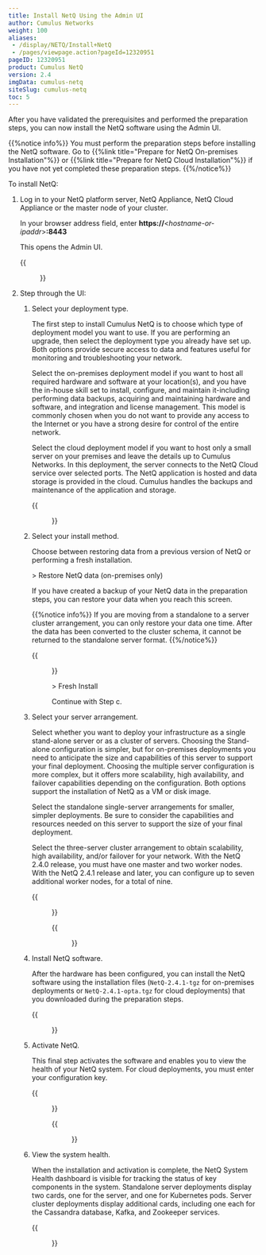 ```yaml
---
title: Install NetQ Using the Admin UI
author: Cumulus Networks
weight: 100
aliases:
 - /display/NETQ/Install+NetQ
 - /pages/viewpage.action?pageId=12320951
pageID: 12320951
product: Cumulus NetQ
version: 2.4
imgData: cumulus-netq
siteSlug: cumulus-netq
toc: 5
---
```

After you have validated the prerequisites and performed the preparation steps, you can now install the NetQ software using the Admin UI.

{{%notice info%}}
You must perform the preparation steps before installing the NetQ software. Go to {{%link title="Prepare for NetQ On-premises Installation"%}} or {{%link title="Prepare for NetQ Cloud Installation"%}} if you have not yet completed these preparation steps.
{{%/notice%}}

To install NetQ:

1. Log in to your NetQ platform server, NetQ Appliance, NetQ Cloud Appliance or the master node of your cluster.

    In your browser address field, enter **https://**<*hostname-or-ipaddr*>**:8443**

    This opens the Admin UI.

    {{<figure src="/images/netq/adminui-main-page-241.png" width="700">}}

2. Step through the UI:

    1. Select your deployment type.

        The first step to install Cumulus NetQ is to choose which type of deployment model you want to use. If you are performing an upgrade, then select the deployment type you already have set up. Both options provide secure access to data and features useful for monitoring and troubleshooting your network.

        Select the on-premises deployment model if you want to host all required hardware and software at your location(s), and you have the in-house skill set to install, configure, and maintain it-including performing data backups, acquiring and maintaining hardware and software, and integration and license management. This model is commonly chosen when you do not want to provide any access to the Internet or you have a strong desire for control of the entire network.

        Select the cloud deployment model if you want to host only a small server on your premises and leave the details up to Cumulus Networks. In this deployment, the server connects to the NetQ Cloud service over selected ports. The NetQ application is hosted and data storage is provided in the cloud. Cumulus handles the backups and maintenance of the application and storage.

        {{<figure src="/images/netq/adminui-deploy-type-240.png" width="700">}}

    2. Select your install method.
    
        Choose between restoring data from a previous version of NetQ or performing a fresh installation.
        
        \> Restore NetQ data (on-premises only)

        If you have created a backup of your NetQ data in the preparation steps, you can restore your data when you reach this screen.

        {{%notice info%}}
If you are moving from a standalone to a server cluster arrangement, you can only restore your data one time. After the data has been converted to the cluster schema, it cannot be returned to the standalone server format.
        {{%/notice%}}

         {{<figure src="/images/netq/adminui-restore-db-240.png" width="700">}}

        \> Fresh Install

        Continue with Step c.

    3. Select your server arrangement.

        Select whether you want to deploy your infrastructure as a single stand-alone server or as a cluster of servers. Choosing the Stand-alone configuration is simpler, but for on-premises deployments you need to anticipate the size and capabilities of this server to support your final deployment. Choosing the multiple server configuration is more complex, but it offers more scalability, high availability, and failover capabilities depending on the configuration. Both options support the installation of NetQ as a VM or disk image.

        Select the standalone single-server arrangements for smaller, simpler deployments. Be sure to consider the capabilities and resources needed on this server to support the size of your final deployment.

        Select the three-server cluster arrangement to obtain scalability, high availability, and/or failover for your network. With the NetQ 2.4.0 release, you must have one master and two worker nodes. With the NetQ 2.4.1 release and later, you can configure up to seven additional worker nodes, for a total of nine.

        {{<figure src="/images/netq/adminui-server-arrange-240.png" width="700" caption="Select arrangement">}}

        {{<figure src="/images/netq/adminui-cluster-config-240.png" width="700" caption="Add worker nodes to a server cluster">}}
 
    4. Install NetQ software.
    
        After the hardware has been configured, you can install the NetQ software using the installation files (`NetQ-2.4.1-tgz` for on-premises deployments or `NetQ-2.4.1-opta.tgz` for cloud deployments)  that you downloaded during the preparation steps.

        {{<figure src="/images/netq/adminui-install-netq-240.png" width="700">}}

    5. Activate NetQ.

        This final step activates the software and enables you to view the health of your NetQ system. For cloud deployments, you must enter your configuration key.

        {{<figure src="/images/netq/adminui-activate-netq-onprem-240.png" width="700" caption="On-premises activation">}}

        {{<figure src="/images/netq/adminui-activate-netq-cloud-240.png" width="700" caption="Cloud activation">}}

    6. View the system health.

        When the installation and activation is complete, the NetQ System Health dashboard is visible for tracking the status of key components in the system. Standalone server deployments display two cards, one for the server, and one for Kubernetes pods. Server cluster deployments display additional cards, including one each for the Cassandra database, Kafka, and Zookeeper services.

        {{<figure src="/images/netq/adminui-health-db-cloud-240.png" width="700">}}
